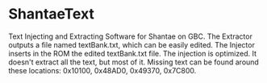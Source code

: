 # ShantaeText
Text Injecting and Extracting Software for Shantae on GBC.
The Extractor outputs a file named textBank.txt, which can be easily edited.
The Injector inserts in the ROM the edited textBank.txt file.
The injection is optimized.
It doesn't extract all the text, but most of it.
Missing text can be found around these locations: 0x10100, 0x48AD0, 0x49370, 0x7C800.
